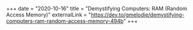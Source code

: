 +++
date = "2020-10-16"
title = "Demystifying Computers: RAM (Random Access Memory)"
externalLink = "https://dev.to/gmelodie/demystifying-computers-ram-random-access-memory-494b"
+++

